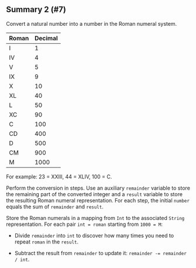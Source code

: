 ## Summary 2 (#7)

Convert a natural number into a number in the Roman numeral system.

| Roman | Decimal |
|-------|---------|
| I     |   1     |
| IV    |   4     |
| V     |   5     |
| IX    |   9     |
| X     |   10    |
| XL    |   40    |
| L     |   50    |
| XC    |   90    |
| C     |   100   |
| CD    |   400   |
| D     |   500   |
| CM    |   900   |
| M     |   1000  |

For example: 23 = XXIII, 44 = XLIV, 100 = C.

<div class="hint">

Perform the conversion in steps. Use an auxiliary `remainder` variable to store
the remaining part of the converted integer and a `result` variable to store
the resulting Roman numeral representation. For each step, the initial `number`
equals the sum of `remainder` and `result`.

Store the Roman numerals in a mapping from `Int` to the associated `String`
representation. For each pair `int = roman` starting from `1000 = M`:

-   Divide `remainder` into `int` to discover how many times you need to repeat
    `roman` in the `result`.

-   Subtract the result from `remainder` to update it:
    `remainder -= remainder / int`.

</div>

